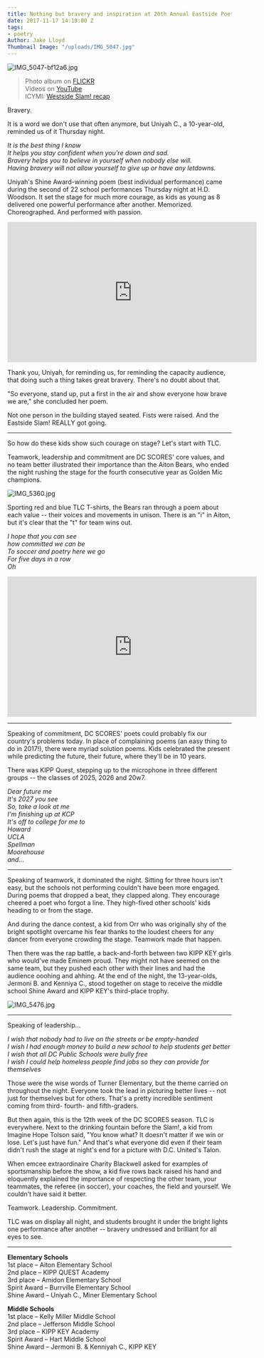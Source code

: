 ```yaml
---
title: Nothing but bravery and inspiration at 20th Annual Eastside Poetry Slam!
date: 2017-11-17 14:19:00 Z
tags:
- poetry
Author: Jake Lloyd
Thumbnail Image: "/uploads/IMG_5047.jpg"
---
```


![IMG_5047-bf12a6.jpg](/uploads/IMG_5047-bf12a6.jpg)

> Photo album on [FLICKR ](http://bit.ly/EastsidePhotos17)\
> Videos on [YouTube](https://www.youtube.com/DCSCORES)\
> ICYMI: [Westside Slam! recap](http://bit.ly/WestsideRecap17)

Bravery.

It is a word we don't use that often anymore, but Uniyah C., a 10-year-old, reminded us of it Thursday night.

*It is the best thing I know <br>
It helps you stay confident when you're down and sad.<br>
Bravery helps you to believe in yourself when nobody else will.<br>
Having bravery will not allow yourself to give up or have any letdowns.*<br>

Uniyah's Shine Award-winning poem (best individual performance) came during the second of 22 school performances Thursday night at H.D. Woodson. It set the stage for much more courage, as kids as young as 8 delivered one powerful performance after another. Memorized. Choreographed. And performed with passion.

<iframe width="560" height="315" src="https://www.youtube.com/embed/sP-fFc6cIds" frameborder="0" allowfullscreen></iframe>

Thank you, Uniyah, for reminding us, for reminding the capacity audience, that doing such a thing takes great bravery. There's no doubt about that.

"So everyone, stand up, put a first in the air and show everyone how brave we are," she concluded her poem.

Not one person in the building stayed seated. Fists were raised. And the Eastside Slam! REALLY got going.

---

So how do these kids show such courage on stage? Let's start with TLC.

Teamwork, leadership and commitment are DC SCORES' core values, and no team better illustrated their importance than the Aiton Bears, who ended the night rushing the stage for the fourth consecutive year as Golden Mic champions.

![IMG_5360.jpg](/uploads/IMG_5360.jpg)

Sporting red and blue TLC T-shirts, the Bears ran through a poem about each value -- their voices and movements in unison. There is an "i" in Aiton, but it's clear that the "t" for team wins out.

*I hope that you can see<br>
how committed we can be<br>
To soccer and poetry here we go<br>
For five days in a row<br>
Oh*<br>

<iframe width="560" height="315" src="https://www.youtube.com/embed/IZ9iqCarwnU" frameborder="0" allowfullscreen></iframe>

---

Speaking of commitment, DC SCORES' poets could probably fix our country's problems today. In place of complaining poems (an easy thing to do in 2017!), there were myriad solution poems. Kids celebrated the present while predicting the future, their future, where they'll be in 10 years.

There was KIPP Quest, stepping up to the microphone in three different groups -- the classes of 2025, 2026 and 20w7.

*Dear future me<br>
It's 2027 you see<br>
So, take a look at me<br>
I'm finishing up at KCP<br>
It's off to college for me to<br>
Howard<br>
UCLA<br>
Spellman<br>
Moorehouse<br>
and...*<br>

---

Speaking of teamwork, it dominated the night. Sitting for three hours isn't easy, but the schools not performing couldn't have been more engaged. During poems that dropped a beat, they clapped along. They encourage cheered a poet who forgot a line. They high-fived other schools' kids heading to or from the stage.

And during the dance contest, a kid from Orr who was originally shy of the bright spotlight overcame his fear thanks to the loudest cheers for any dancer from everyone crowding the stage. Teamwork made that happen.

Then there was the rap battle, a back-and-forth between two KIPP KEY girls who would've made Eminem proud. They might not have seemed on the same team, but they pushed each other with their lines and had the audience ooohing and ahhing. At the end of the night, the 13-year-olds, Jermoni B. and Kenniya C., stood together on stage to receive the middle school Shine Award and KIPP KEY's third-place trophy.

![IMG_5476.jpg](/uploads/IMG_5476.jpg)

---

Speaking of leadership...

*I wish that nobody had to live on the streets or be empty-handed<br>
I wish I had enough money to build a new school to help students get better<br>
I wish that all DC Public Schools were bully free<br>
I wish I could help homeless people find jobs so they can provide for themselves*<br>

Those were the wise words of Turner Elementary, but the theme carried on throughout the night. Everyone took the lead in picturing better lives -- not just for themselves but for others. That's a pretty incredible sentiment coming from third- fourth- and fifth-graders.

But then again, this is the 12th week of the DC SCORES season. TLC is everywhere. Next to the drinking fountain before the Slam!, a kid from Imagine Hope Tolson said, "You know what? It doesn't matter if we win or lose. Let's just have fun." And that's what everyone did even if their team didn't rush the stage at night's end for a picture with D.C. United's Talon.

When emcee extraordinaire Charity Blackwell asked for examples of sportsmanship before the show, a kid five rows back raised his hand and eloquently explained the importance of respecting the other team, your teammates, the referee (in soccer), your coaches, the field and yourself. We couldn't have said it better.

Teamwork. Leadership. Commitment.

TLC was on display all night, and students brought it under the bright lights one performance after another -- bravery undressed and brilliant for all eyes to see.

---

**Elementary Schools** <br>
1st place – Aiton Elementary School <br>
2nd place – KIPP QUEST Academy <br>
3rd place – Amidon Elementary School <br>
Spirit Award – Burrville Elementary School <br>
Shine Award – Uniyah C., Miner Elementary School <br>

**Middle Schools** <br>
1st place – Kelly Miller Middle School <br>
2nd place – Jefferson Middle School <br>
3rd place – KIPP KEY Academy <br>
Spirit Award – Hart Middle School <br>
Shine Award – Jermoni B. & Kenniyah C., KIPP KEY
